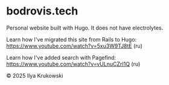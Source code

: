 # bodrovis.tech

Personal website built with Hugo. It does not have electrolytes.

Learn how I've migrated this site from Rails to Hugo: https://www.youtube.com/watch?v=5xu3W9TJ8tE (ru)

Learn how I've added search with Pagefind: https://www.youtube.com/watch?v=vULnuCZrI1Q (ru)

&copy; 2025 Ilya Krukowski
